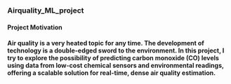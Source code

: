 ### Airquality_ML_project
#### Project Motivation
#### Air quality is a very heated topic for any time. The development of technology is a double-edged sword to the environment. In this project, I try to explore the possibility of predicting carbon monoxide (CO) levels using data from low-cost chemical sensors and environmental readings, offering a scalable solution for real-time, dense air quality estimation.
